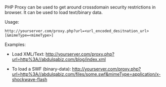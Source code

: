 PHP Proxy can be used to get around crossdomain security restrictions in browser. It can be used to load text/binary data. 

Usage:

```
http://yourserver.com/proxy.php?url=<url_encoded_desitnation_url>[&mimeType=<mimeType>]
```

Examples:

- Load XML/Text: http://yourserver.com/proxy.php?url=http%3A//abdulqabiz.com/blog/index.xml

- To load a SWF (binary-data): http://yourserver.com/proxy.php?url=http%3A//abdulqabiz.com/files/some.swf&mimeType=application/x-shockwave-flash
